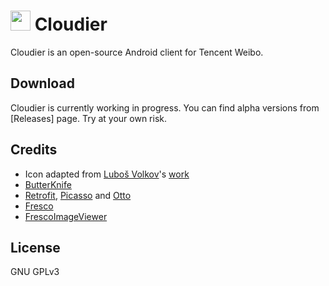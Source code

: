 # <img src="http://i.imgur.com/O20n2Xs.png" width="32px" height="32px"/> Cloudier

Cloudier is an open-source Android client for Tencent Weibo. 

## Download

Cloudier is currently working in progress. You can find alpha versions from [Releases] page. Try at your own risk.

## Credits

 - Icon adapted from [Luboš Volkov](https://dribbble.com/OtherPlanet)'s [work](https://www.iconfinder.com/icons/107222/cloud_weather_icon)
 - [ButterKnife](https://jakewharton.github.io/butterknife/)
 - [Retrofit](https://square.github.io/retrofit/), [Picasso](https://square.github.io/picasso/) and [Otto](https://square.github.io/otto/)
 - [Fresco](http://frescolib.org/)
 - [FrescoImageViewer](https://github.com/stfalcon-studio/FrescoImageViewer)

## License

GNU GPLv3
